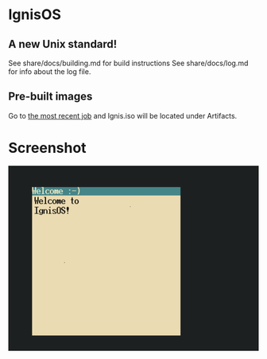 # IgnisOS

## A new Unix standard!

See share/docs/building.md for build instructions
See share/docs/log.md for info about the log file.

## Pre-built images
Go to [the most recent job](https://github.com/Ian-Marco-Moffett/IgnisOS/actions) and Ignis.iso will be located under Artifacts.

# Screenshot
![screenshot](.github/ignis.png)
